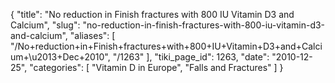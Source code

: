 {
  "title": "No reduction in Finish fractures with 800 IU Vitamin D3 and Calcium",
  "slug": "no-reduction-in-finish-fractures-with-800-iu-vitamin-d3-and-calcium",
  "aliases": [
    "/No+reduction+in+Finish+fractures+with+800+IU+Vitamin+D3+and+Calcium+\u2013+Dec+2010",
    "/1263"
  ],
  "tiki_page_id": 1263,
  "date": "2010-12-25",
  "categories": [
    "Vitamin D in Europe",
    "Falls and Fractures"
  ]
}

